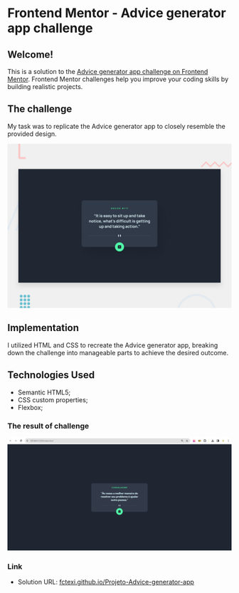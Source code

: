 # Frontend Mentor - Advice generator app challenge

## Welcome!

This is a solution to the [Advice generator app challenge on Frontend Mentor](https://www.frontendmentor.io/challenges/advice-generator-app-QdUG-13db). Frontend Mentor challenges help you improve your coding skills by building realistic projects. 

## The challenge

My task was to replicate the Advice generator app to closely resemble the provided design.

![Preview of the Advice generator app challenge in frontend-mentor](./src/assets/designs/desktop-preview.jpg)

## Implementation

I utilized HTML and CSS to recreate the Advice generator app, breaking down the challenge into manageable parts to achieve the desired outcome.

## Technologies Used

- Semantic HTML5;
- CSS custom properties;
- Flexbox;

### The result of challenge

![Preview for Advice generator app challenge](./src/assets/designs/preview-advice-card-challenge.png)


### Link

- Solution URL: [fctexi.github.io/Projeto-Advice-generator-app](https://fctexi.github.io/Projeto-Advice-generator-app/)
